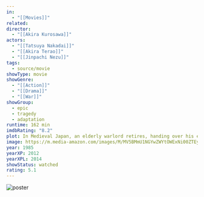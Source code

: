 ```yaml
---
in:
  - "[[Movies]]"
related: 
director:
  - "[[Akira Kurosawa]]"
actors:
  - "[[Tatsuya Nakadai]]"
  - "[[Akira Terao]]"
  - "[[Jinpachi Nezu]]"
tags:
  - source/movie
showType: movie
showGenre:
  - "[[Action]]"
  - "[[Drama]]"
  - "[[War]]"
showGroup:
  - epic
  - tragedy
  - adaptation
runtime: 162 min
imdbRating: "8.2"
plot: In Medieval Japan, an elderly warlord retires, handing over his empire to his three sons. However, he vastly underestimates how the new-found power will corrupt them and cause them to turn on each other...and him.
image: https://m.media-amazon.com/images/M/MV5BMmU1NGYwZWYtOWExNi00ZTEyLTgwMmUtM2ZlMDVjNWM4YjVlXkEyXkFqcGdeQXVyMjUzOTY1NTc@._V1_SX300.jpg
year: 1985
yearXP: 2012
yearXPL: 2014
showStatus: watched
rating: 5.1
---
```


![poster](https://m.media-amazon.com/images/M/MV5BMmU1NGYwZWYtOWExNi00ZTEyLTgwMmUtM2ZlMDVjNWM4YjVlXkEyXkFqcGdeQXVyMjUzOTY1NTc@._V1_SX300.jpg)